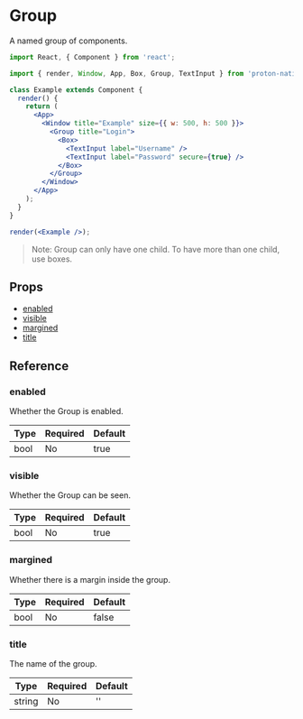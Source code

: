 # Group

A named group of components.

```jsx
import React, { Component } from 'react';

import { render, Window, App, Box, Group, TextInput } from 'proton-native';

class Example extends Component {
  render() {
    return (
      <App>
        <Window title="Example" size={{ w: 500, h: 500 }}>
          <Group title="Login">
            <Box>
              <TextInput label="Username" />
              <TextInput label="Password" secure={true} />
            </Box>
          </Group>
        </Window>
      </App>
    );
  }
}

render(<Example />);
```

> Note: Group can only have one child. To have more than one child, use boxes.

## Props

* [enabled](#enabled)
* [visible](#visible)
* [margined](#margined)
* [title](#title)

## Reference

### enabled

Whether the Group is enabled.

| **Type** | **Required** | **Default** |
| -------- | ------------ | ----------- |
| bool     | No           | true        |

### visible

Whether the Group can be seen.

| **Type** | **Required** | **Default** |
| -------- | ------------ | ----------- |
| bool     | No           | true        |

### margined

Whether there is a margin inside the group.

| **Type** | **Required** | **Default** |
| -------- | ------------ | ----------- |
| bool     | No           | false       |

### title

The name of the group.

| **Type** | **Required** | **Default** |
| -------- | ------------ | ----------- |
| string   | No           | ''          |
